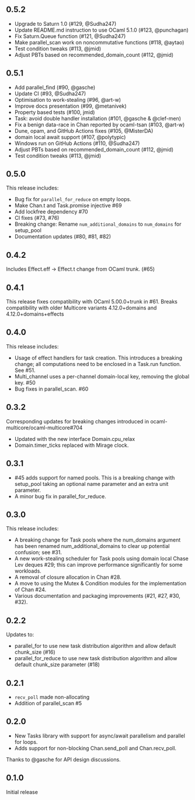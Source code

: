 ## 0.5.2

* Upgrade to Saturn 1.0 (#129, @Sudha247)
* Update README.md instruction to use OCaml 5.1.0 (#123, @punchagan)
* Fix Saturn.Queue function (#121, @Sudha247)
* Make parallel_scan work on noncommutative functions (#118, @aytao)
* Test condition tweaks (#113, @jmid)
* Adjust PBTs based on recommended_domain_count (#112, @jmid)

## 0.5.1

* Add parallel_find (#90, @gasche)
* Update CI (#93, @Sudha247)
* Optimisation to work-stealing (#96, @art-w)
* Improve docs presentation (#99, @metanivek)
* Property based tests (#100, jmid)
* Task: avoid double handler installation (#101, @gasche & @clef-men)
* Fix a benign data-race in Chan reported by ocaml-tsan (#103, @art-w)
* Dune, opam, and GitHub Actions fixes (#105, @MisterDA)
* domain local await support (#107, @polytypic)
* Windows run on GitHub Actions (#110, @Sudha247)
* Adjust PBTs based on recommended_domain_count (#112, @jmid)
* Test condition tweaks (#113, @jmid)

## 0.5.0

This release includes:

* Bug fix for `parallel_for_reduce` on empty loops.
* Make Chan.t and Task.promise injective #69
* Add lockfree dependency #70
* CI fixes (#73, #76)
* Breaking change: Rename `num_additional_domains` to `num_domains` for setup_pool
* Documentation updates (#80, #81, #82)

## 0.4.2

Includes Effect.eff -> Effect.t change from OCaml trunk. (#65)

## 0.4.1

This release fixes compatibility with OCaml 5.00.0+trunk in #61. Breaks compatibility with older Multicore variants 4.12.0+domains and 4.12.0+domains+effects

## 0.4.0

This release includes:

* Usage of effect handlers for task creation. This introduces a breaking change; all computations need to be enclosed in a Task.run function. See #51.
* Multi_channel uses a per-channel domain-local key, removing the global key. #50
* Bug fixes in parallel_scan. #60

## 0.3.2

Corresponding updates for breaking changes introduced in ocaml-multicore/ocaml-multicore#704

* Updated with the new interface Domain.cpu_relax
* Domain.timer_ticks replaced with Mirage clock.

## 0.3.1

* #45 adds support for named pools. This is a breaking change with setup_pool taking an optional name parameter and an extra unit parameter.
* A minor bug fix in parallel_for_reduce.

## 0.3.0

This release includes:

* A breaking change for Task pools where the num_domains argument has been renamed num_additional_domains to clear up potential confusion; see #31.
* A new work-stealing scheduler for Task pools using domain local Chase Lev deques #29; this can improve performance significantly for some workloads.
* A removal of closure allocation in Chan #28.
* A move to using the Mutex & Condition modules for the implementation of Chan #24.
* Various documentation and packaging improvements (#21, #27, #30, #32).

## 0.2.2

Updates to:

* parallel_for to use new task distribution algorithm and allow default chunk_size (#16)
* parallel_for_reduce to use new task distribution algorithm and allow default chunk_size parameter (#18)

## 0.2.1

* `recv_poll` made non-allocating
* Addition of parallel_scan #5

## 0.2.0

* New Tasks library with support for async/await parallelism and parallel for loops.
* Adds support for non-blocking Chan.send_poll and Chan.recv_poll.

Thanks to @gasche for API design discussions.

## 0.1.0

Initial release